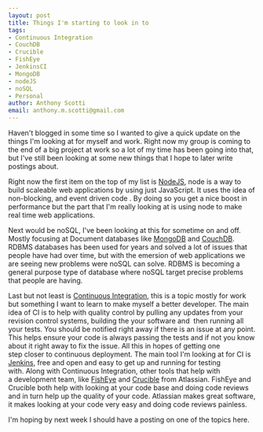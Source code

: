 ```yaml
--- 
layout: post
title: Things I'm starting to look in to
tags: 
- Continuous Integration
- CouchDB
- Crucible
- FishEye
- JenkinsCI
- MongoDB
- nodeJS
- noSQL
- Personal
author: Anthony Scotti
email: anthony.m.scotti@gmail.com
---
```

Haven't blogged in some time so I wanted to give a quick update on the things I'm looking at for myself and work. Right now my group is coming to the end of a big project at work so a lot of my time has been going into that, but I've still been looking at some new things that I hope to later write postings about.

Right now the first item on the top of my list is [NodeJS](http://nodejs.org/), node is a way to build scaleable web applications by using just JavaScript. It uses the idea of non-blocking, and event driven code . By doing so you get a nice boost in performance but the part that I'm really looking at is using node to make real time web applications.

Next would be noSQL, I've been looking at this for sometime on and off. Mostly focusing at Document databases like [MongoDB](http://www.mongodb.org/) and [CouchDB](http://couchdb.apache.org/). RDBMS databases has been used for years and solved a lot of issues that people have had over time, but with the emersion of web applications we are seeing new problems were noSQL can solve. RDBMS is becoming a general purpose type of database where noSQL target precise problems that people are having.

Last but not least is [Continuous Integration](http://en.wikipedia.org/wiki/Continuous_integration), this is a topic mostly for work but something I want to learn to make myself a better developer. The main idea of CI is to help with quality control by pulling any updates from your revision control systems, building the your software and  then running all your tests. You should be notified right away if there is an issue at any point. This helps ensure your code is always passing the tests and if not you know about it right away to fix the issue. All this in hopes of getting one step closer to continuous deployment. The main tool I'm looking at for CI is [Jenkins](http://jenkins-ci.org/), free and open and easy to get up and running for testing with. Along with Continuous Integration, other tools that help with a development team, like [FishEye](http://www.atlassian.com/software/fisheye/) and [Crucible](http://www.atlassian.com/software/crucible/) from Atlassian. FishEye and Crucible both help with looking at your code base and doing code reviews and in turn help up the quality of your code. Atlassian makes great software, it makes looking at your code very easy and doing code reviews painless.

I'm hoping by next week I should have a posting on one of the topics here.
